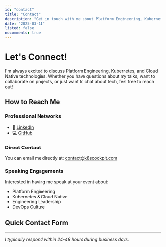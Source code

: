 ```yaml
---
id: "contact"
title: "Contact"
description: "Get in touch with me about Platform Engineering, Kubernetes, or Cloud Native technologies"
date: "2025-03-11"
listed: false
nocomments: true
---
```


# Let's Connect!

I'm always excited to discuss Platform Engineering, Kubernetes, and Cloud Native technologies. Whether you have questions about my talks, want to collaborate on projects, or just want to chat about tech, feel free to reach out!

## How to Reach Me

### Professional Networks
- 🔗 [LinkedIn](https://www.linkedin.com/in/ramiroalvfer/)
- 💻 [GitHub](https://github.com/kaskol10)

### Direct Contact
You can email me directly at: [contact@k8scockpit.com](mailto:contact@k8scockpit.com)

### Speaking Engagements
Interested in having me speak at your event about:
- Platform Engineering
- Kubernetes & Cloud Native
- Engineering Leadership
- DevOps Culture

## Quick Contact Form

<ContactForm />

---

*I typically respond within 24-48 hours during business days.* 